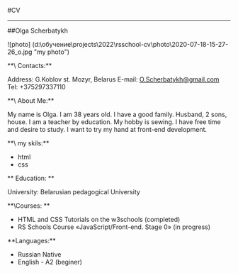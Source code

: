 #CV

---

##Olga Scherbatykh

![photo] (d:\обучение\projects\2022\rsschool-cv\photo\2020-07-18-15-27-26_o.jpg "my photo")

\*\*\ Contacts:\*\*

Address: G.Koblov st. Mozyr, Belarus
E-mail: O.Scherbatykh@gmail.com
Tel: +375297337110

\*\*\ About Me:\*\*

My name is Olga. I am 38 years old. I have a good family. Husband, 2 sons, house.
I am a teacher by education. My hobby is sewing. I have free time and desire to study.
I want to try my hand at front-end development.

\*\*\ my skils:\*\*

-   html
-   css

\*\* Education: \*\*

University: Belarusian pedagogical University

\*\*\Courses: \*\*

-   HTML and CSS Tutorials on the w3schools (completed)
-   RS Schools Course «JavaScript/Front-end. Stage 0» (in progress)

\*\*Languages:\*\*

-   Russian Native
-   English - A2 (beginer)
